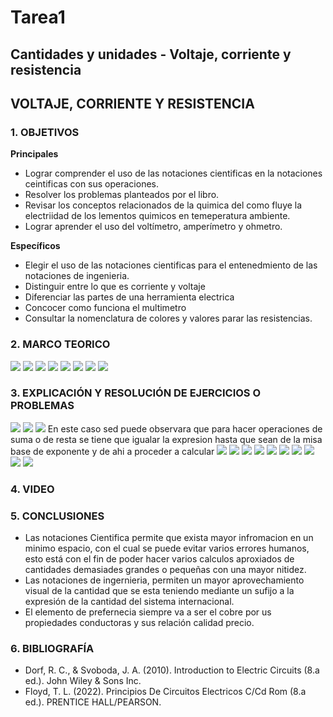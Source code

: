 # Tarea1
## Cantidades y unidades - Voltaje, corriente y resistencia
## VOLTAJE, CORRIENTE Y RESISTENCIA
### 1.	OBJETIVOS
**Principales**

 - Lograr comprender el uso de las notaciones cientificas en la notaciones ceintificas con sus operaciones.
 - Resolver los problemas planteados por el libro.
 - Revisar los conceptos relacionados de la quimica del como fluye la electriidad de los lementos quimicos en temeperatura ambiente.
 - Lograr aprender el uso del voltímetro, amperímetro y ohmetro. 

**Específicos**

- Elegir el uso de las notaciones cientificas para el entenedmiento de las notaciones de ingenieria.
- Distinguir entre lo que es corriente y voltaje
- Diferenciar las partes de una herramienta electrica
- Concocer como funciona el multimetro
- Consultar la nomenclatura de colores y valores parar las resistencias.

### 2. MARCO TEORICO
![](https://github.com/SanchezMaiAndresSebastian/Tarea1/blob/main/Foto/1.jpeg)
![](https://github.com/SanchezMaiAndresSebastian/Tarea1/blob/main/Foto/2.png)
![](https://github.com/SanchezMaiAndresSebastian/Tarea1/blob/main/Foto/3.png)
![](https://github.com/SanchezMaiAndresSebastian/Tarea1/blob/main/Foto/4.jpg)
![](https://github.com/SanchezMaiAndresSebastian/Tarea1/blob/main/Foto/5.png)
![](https://github.com/SanchezMaiAndresSebastian/Tarea1/blob/main/Foto/6.jpg)
![](https://github.com/SanchezMaiAndresSebastian/Tarea1/blob/main/Foto/7.png)
![](https://github.com/SanchezMaiAndresSebastian/Tarea1/blob/main/Foto/8.webp)

### 3. EXPLICACIÓN Y RESOLUCIÓN DE EJERCICIOS O PROBLEMAS
![](https://github.com/SanchezMaiAndresSebastian/Tarea1/blob/main/Foto/Tarea%201-%20Fund.%20de%20Circuitos%202022a_page-0001.jpg)
![](https://github.com/SanchezMaiAndresSebastian/Tarea1/blob/main/Foto/Tarea%201-%20Fund.%20de%20Circuitos%202022a_page-0002.jpg)
![](https://github.com/SanchezMaiAndresSebastian/Tarea1/blob/main/Foto/Tarea%201-%20Fund.%20de%20Circuitos%202022a_page-0003.jpg)
En este caso sed puede observara que para hacer operaciones de suma o de resta se tiene que igualar la expresion hasta que sean de la misa base de exponente y de ahi a proceder a calcular
![](https://github.com/SanchezMaiAndresSebastian/Tarea1/blob/main/Foto/Tarea%201-%20Fund.%20de%20Circuitos%202022a_page-0004.jpg)
![](https://github.com/SanchezMaiAndresSebastian/Tarea1/blob/main/Foto/Tarea%201-%20Fund.%20de%20Circuitos%202022a_page-0005.jpg)
![](https://github.com/SanchezMaiAndresSebastian/Tarea1/blob/main/Foto/Tarea%201-%20Fund.%20de%20Circuitos%202022a_page-0006.jpg)
![](https://github.com/SanchezMaiAndresSebastian/Tarea1/blob/main/Foto/Tarea%201-%20Fund.%20de%20Circuitos%202022a_page-0007.jpg)
![](https://github.com/SanchezMaiAndresSebastian/Tarea1/blob/main/Foto/Tarea%201-%20Fund.%20de%20Circuitos%202022a_page-0008.jpg)
![](https://github.com/SanchezMaiAndresSebastian/Tarea1/blob/main/Foto/Tarea%201-%20Fund.%20de%20Circuitos%202022a_page-0009.jpg)
![](https://github.com/SanchezMaiAndresSebastian/Tarea1/blob/main/Foto/Tarea%201-%20Fund.%20de%20Circuitos%202022a_page-0010.jpg)
![](https://github.com/SanchezMaiAndresSebastian/Tarea1/blob/main/Foto/Tarea%201-%20Fund.%20de%20Circuitos%202022a_page-0011.jpg)
![](https://github.com/SanchezMaiAndresSebastian/Tarea1/blob/main/Foto/Tarea%201-%20Fund.%20de%20Circuitos%202022a_page-0012.jpg)
![](https://github.com/SanchezMaiAndresSebastian/Tarea1/blob/main/Foto/Tarea%201-%20Fund.%20de%20Circuitos%202022a_page-0013.jpg)

### 4. VIDEO

### 5. CONCLUSIONES
- Las notaciones Cientifica permite que exista mayor infromacion en un minimo espacio, con el cual se puede evitar varios errores humanos, esto está con el fin de poder hacer varios calculos aproxiados de cantidades demasiades grandes o pequeñas con una mayor nitidez.
- Las notaciones de ingernieria, permiten un mayor aprovechamiento visual de la cantidad que se esta teniendo mediante un sufijo a la expresión de la cantidad del sistema internacional.
- El elemento de prefernecia siempre va a ser el cobre por us propiedades conductoras y sus relación calidad precio.
### 6. BIBLIOGRAFÍA
- Dorf, R. C., & Svoboda, J. A. (2010). Introduction to Electric Circuits (8.a ed.). John Wiley & Sons Inc.
- Floyd, T. L. (2022). Principios De Circuitos Electricos C/Cd Rom (8.a ed.). PRENTICE HALL/PEARSON.
